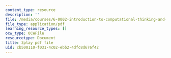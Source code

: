 ```yaml
---
content_type: resource
description: ''
file: /media/courses/6-0002-introduction-to-computational-thinking-and-data-science-fall-2016/cb500110f0314c02ebb24dfc8d676f42_eg8DJYwdMyg.pdf
file_type: application/pdf
learning_resource_types: []
ocw_type: OCWFile
resourcetype: Document
title: 3play pdf file
uid: cb500110-f031-4c02-ebb2-4dfc8d676f42
---
```

